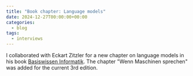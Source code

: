 ```yaml
---
title: "Book chapter: Language models"
date: 2024-12-27T00:00:00+00:00
categories:
  - blog
tags:
  - interviews
---
```


I collaborated with Eckart Zitzler for a new chapter on language models in his book [Basiswissen Informatik](https://link.springer.com/book/10.1007/978-3-662-70121-8). The chapter "Wenn Maschinen sprechen" was added for the current 3rd edition.
